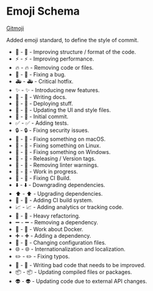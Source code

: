 # Emoji Schema

[Gitmoji](https://github.com/carloscuesta/gitmoji/)

Added emoji standard, to define the style of commit.

* 🎨  - :art: - Improving structure / format of the code.
* ⚡️  - :zap: - Improving performance.
* 🔥  - :fire: - Removing code or files.
* 🐛  - :bug: - Fixing a bug.
* 🚑  - :ambulance: - Critical hotfix.
* ✨  - :sparkles: - Introducing new features.
* 📝  - :memo: - Writing docs.
* 🚀  - :rocket: - Deploying stuff.
* 💄  - :lipstick: - Updating the UI and style files.
* 🎉  - :tada: - Initial commit.
* ✅  - :white_check_mark: - Adding tests.
* 🔒  - :lock: - Fixing security issues.
* 🍎  - :apple: - Fixing something on macOS.
* 🐧  - :penguin: - Fixing something on Linux.
* 🏁  - :checkered_flag: - Fixing something on Windows.
* 🔖  - :bookmark: - Releasing / Version tags.
* 🚨  - :rotating_light: - Removing linter warnings.
* 🚧  - :construction: - Work in progress.
* 💚  - :green_heart: - Fixing CI Build.
* ⬇️  - :arrow_down: - Downgrading dependencies.
* ⬆️  - :arrow_up: - Upgrading dependencies.
* 👷  - :construction_worker: - Adding CI build system.
* 📈  - :chart_with_upwards_trend: - Adding analytics or tracking code.
* 🔨  - :hammer: - Heavy refactoring.
* ➖  - :heavy_minus_sign: - Removing a dependency.
* 🐳  - :whale: - Work about Docker.
* ➕  - :heavy_plus_sign: - Adding a dependency.
* 🔧  - :wrench: - Changing configuration files.
* 🌐  - :globe_with_meridians: - Internationalization and localization.
* ✏️  - :pencil2: - Fixing typos.
* 💩  - :hankey: - Writing bad code that needs to be improved.
* 📦  - :package: - Updating compiled files or packages.
* 👽  - :alien: - Updating code due to external API changes.
